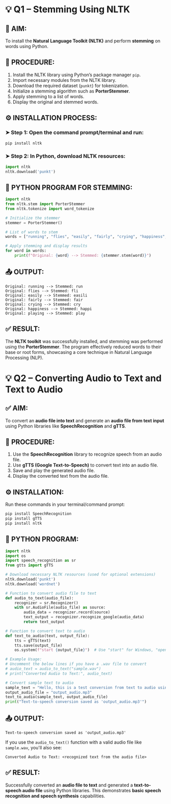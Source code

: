 # 💡 **Q1 – Stemming Using NLTK**

## 🧪 **AIM:**

To install the **Natural Language Toolkit (NLTK)** and perform **stemming** on words using Python.

## 📜 **PROCEDURE:**

1. Install the NLTK library using Python’s package manager `pip`.
2. Import necessary modules from the NLTK library.
3. Download the required dataset (`punkt`) for tokenization.
4. Initialize a stemming algorithm such as **PorterStemmer**.
5. Apply stemming to a list of words.
6. Display the original and stemmed words.

## ⚙️ **INSTALLATION PROCESS:**

### ➤ Step 1: Open the command prompt/terminal and run:

```bash
pip install nltk
```

### ➤ Step 2: In Python, download NLTK resources:

```python
import nltk
nltk.download('punkt')
```


## 🐍 **PYTHON PROGRAM FOR STEMMING:**

```python
import nltk
from nltk.stem import PorterStemmer
from nltk.tokenize import word_tokenize

# Initialize the stemmer
stemmer = PorterStemmer()

# List of words to stem
words = ["running", "flies", "easily", "fairly", "crying", "happiness", "playing"]

# Apply stemming and display results
for word in words:
    print(f"Original: {word} --> Stemmed: {stemmer.stem(word)}")
```


## 📤 **OUTPUT:**

```
Original: running --> Stemmed: run
Original: flies --> Stemmed: fli
Original: easily --> Stemmed: easili
Original: fairly --> Stemmed: fair
Original: crying --> Stemmed: cry
Original: happiness --> Stemmed: happi
Original: playing --> Stemmed: play
```

## ✅ **RESULT:**

The **NLTK toolkit** was successfully installed, and stemming was performed using the **PorterStemmer**. The program effectively reduced words to their base or root forms, showcasing a core technique in Natural Language Processing (NLP).



# 💡 **Q2 – Converting Audio to Text and Text to Audio**


## ✅ **AIM:**

To convert an **audio file into text** and generate an **audio file from text input** using Python libraries like **SpeechRecognition** and **gTTS**.

## 🧪 **PROCEDURE:**

1. Use the **SpeechRecognition** library to recognize speech from an audio file.
2. Use **gTTS (Google Text-to-Speech)** to convert text into an audio file.
3. Save and play the generated audio file.
4. Display the converted text from the audio file.


## ⚙️ **INSTALLATION:**

Run these commands in your terminal/command prompt:

```bash
pip install SpeechRecognition
pip install gTTS
pip install nltk
```

## 🐍 **PYTHON PROGRAM:**

```python
import nltk
import os
import speech_recognition as sr
from gtts import gTTS

# Download necessary NLTK resources (used for optional extensions)
nltk.download('punkt')
nltk.download('wordnet')

# Function to convert audio file to text
def audio_to_text(audio_file):
    recognizer = sr.Recognizer()
    with sr.AudioFile(audio_file) as source:
        audio_data = recognizer.record(source)
        text_output = recognizer.recognize_google(audio_data)
        return text_output

# Function to convert text to audio
def text_to_audio(text, output_file):
    tts = gTTS(text)
    tts.save(output_file)
    os.system(f"start {output_file}")  # Use "start" for Windows, "open" for macOS, "xdg-open" for Linux

# Example Usage:
# Uncomment the below lines if you have a .wav file to convert
# audio_text = audio_to_text("sample.wav")
# print("Converted Audio to Text:", audio_text)

# Convert sample text to audio
sample_text = "Hello, this is a test conversion from text to audio using gTTS and NLTK."
output_audio_file = "output_audio.mp3"
text_to_audio(sample_text, output_audio_file)
print("Text-to-speech conversion saved as 'output_audio.mp3'")
```

## 📤 **OUTPUT:**

```
Text-to-speech conversion saved as 'output_audio.mp3'
```

If you use the `audio_to_text()` function with a valid audio file like `sample.wav`, you'll also see:

```
Converted Audio to Text: <recognized text from the audio file>
```


## ✅ **RESULT:**

Successfully converted an **audio file to text** and generated a **text-to-speech audio file** using Python libraries. This demonstrates **basic speech recognition and speech synthesis** capabilities.
